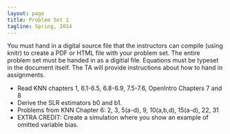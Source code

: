 ```yaml
---
layout: page
title: Problem Set 1
tagline: Spring, 2014
---
```


You must hand in a digital source file that the instructors can compile (using knitr) to create a PDF or HTML file with your problem set. The entire problem set must be handed in as a digitial file. Equations must be typeset in the document itself. The TA will provide instructions about how to hand in assignments.

 * Read KNN chapters 1, 6.1-6.5, 6.8-6.9, 7.5-7.6, OpenIntro Chapters 7 and 8
 * Derive the SLR estimators b0 and b1. 
 * Problems from KNN Chapter 6: 2, 3, 5(a-d), 9, 10(a,b,d), 15(a-d), 22, 31
 * EXTRA CREDIT: Create a simulation where you show an example of omitted variable bias.

